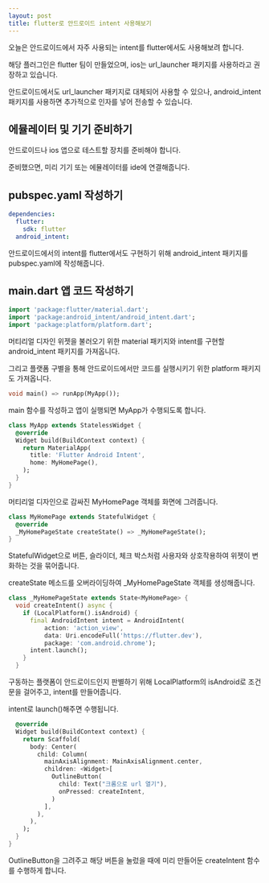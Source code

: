 ```yaml
---
layout: post
title: flutter로 안드로이드 intent 사용해보기
---
```


오늘은 안드로이드에서 자주 사용되는 intent를 flutter에서도 사용해보려 합니다.

해당 플러그인은 flutter 팀이 만들었으며, ios는 url_launcher 패키지를 사용하라고 권장하고 있습니다.

안드로이드에서도 url_launcher 패키지로 대체되어 사용할 수 있으나, android_intent 패키지를 사용하면 추가적으로 인자를 넣어 전송할 수 있습니다.

## 에뮬레이터 및 기기 준비하기

안드로이드나 ios 앱으로 테스트할 장치를 준비해야 합니다.

준비했으면, 미리 기기 또는 에뮬레이터를 ide에 연결해줍니다.

## pubspec.yaml 작성하기

```yaml
dependencies:
  flutter:
    sdk: flutter
  android_intent:
```

안드로이드에서의 intent를 flutter에서도 구현하기 위해 android_intent 패키지를 pubspec.yaml에 작성해줍니다.

## main.dart 앱 코드 작성하기

```dart
import 'package:flutter/material.dart';
import 'package:android_intent/android_intent.dart';
import 'package:platform/platform.dart';
```

머티리얼 디자인 위젯을 불러오기 위한 material 패키지와 intent를 구현할 android_intent 패키지를 가져옵니다.

그리고 플랫폼 구별을 통해 안드로이드에서만 코드를 실행시키기 위한 platform 패키지도 가져옵니다.

```dart
void main() => runApp(MyApp());
```

main 함수를 작성하고 앱이 실행되면 MyApp가 수행되도록 합니다.

```dart
class MyApp extends StatelessWidget {
  @override
  Widget build(BuildContext context) {
    return MaterialApp(
      title: 'Flutter Android Intent',
      home: MyHomePage(),
    );
  }
}
```

머티리얼 디자인으로 감싸진 MyHomePage 객체를 화면에 그려줍니다.

```dart
class MyHomePage extends StatefulWidget {
  @override
  _MyHomePageState createState() => _MyHomePageState();
}
```

StatefulWidget으로 버튼, 슬라이더, 체크 박스처럼 사용자와 상호작용하여 위젯이 변화하는 것을 묶어줍니다.

createState 메소드를 오버라이딩하여 \_MyHomePageState 객체를 생성해줍니다.

```dart
class _MyHomePageState extends State<MyHomePage> {
  void createIntent() async {
    if (LocalPlatform().isAndroid) {
      final AndroidIntent intent = AndroidIntent(
          action: 'action_view',
          data: Uri.encodeFull('https://flutter.dev'),
          package: 'com.android.chrome');
      intent.launch();
    }
  }
```

구동하는 플랫폼이 안드로이드인지 판별하기 위해 LocalPlatform의 isAndroid로 조건문을 걸어주고, intent를 만들어줍니다.

intent로 launch()해주면 수행됩니다.

```dart
  @override
  Widget build(BuildContext context) {
    return Scaffold(
      body: Center(
        child: Column(
          mainAxisAlignment: MainAxisAlignment.center,
          children: <Widget>[
            OutlineButton(
              child: Text("크롬으로 url 열기"),
              onPressed: createIntent,
            )
          ],
        ),
      ),
    );
  }
}
```

OutlineButton을 그려주고 해당 버튼을 눌렀을 때에 미리 만들어둔 createIntent 함수를 수행하게 합니다.
